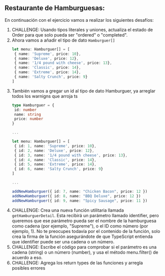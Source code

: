 ## Restaurante de Hamburguesas:

En continuación con el ejercicio vamos a realizar los siguientes desafíos:

1. CHALLENGE: Usando tipos literales y uniones, actualiza el estado de Order para que
solo pueda ser "ordered" o "completed".
2. Ahora vamos a añadir el tipo de dato `Hamburguer[]`
   ```ts
   let menu: Hamburguer[] = [
    { name: 'Supreme', price: 10},
    { name: 'Deluxe', price: 12},
    { name: '1/4 pound with cheese', price: 13},
    { name: 'Classic', price: 14},
    { name: 'Extreme', price: 14},
    { name: 'Salty Crunch', price: 9}
   ]
   ```
3. También vamos a gregar un id al tipo de dato Hamburguer, ya  arreglar todos los warnigns que arroja ts
   ```ts
   type Hamburguer = {
    id: number
    name: string
    price: number
   }

   ...

   let menu: Hamburguer[] = [
    { id: 1, name: 'Supreme', price: 10},
    { id: 2, name: 'Deluxe', price: 12},
    { id: 3, name: '1/4 pound with cheese', price: 13},
    { id: 4, name: 'Classic', price: 14},
    { id: 5, name: 'Extreme', price: 14},
    { id: 6, name: 'Salty Crunch', price: 9}
   ]

   ...

   addNewHamburguer({ id: 7, name: "Chicken Bacon", price: 12 })
   addNewHamburguer({ id: 8, name: "BBQ Deluxe", price: 12 })
   addNewHamburguer({ id: 9, name: "Spicy Sausage", price: 11 })
   ```
4. CHALLENGE: Crea una nueva función utilitaria llamada `getHamburguerDetail`. Esta recibirá
un parámetro llamado identifier, pero queremos que ese parámetro
pueda ser el nombre de la hamburguesa como cadena (por ejemplo, "Supreme"),
o el ID como número (por ejemplo, 1). No te preocupes todavía por el contenido de la función, solo crea la firma
de la función asegurándote de que TypeScript entienda que identifier
puede ser una cadena o un número.
5. CHALLENGE: Escribe el código para comprobar si el parámetro es una cadena (string)
o un número (number), y usa el método menu.filter() de acuerdo a eso.
6. CHALLENGE: Agrega los return types de las funciones y arregla posibles errores
